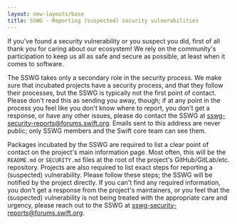 ```yaml
---
layout: new-layouts/base
title: SSWG - Reporting (suspected) security vulnerabilities
---
```


If you've found a security vulnerability or you suspect you did, first of all thank you for caring about our ecosystem! We rely on the community's participation to keep us all as safe and secure as possible, at least when it comes to software.

The SSWG takes only a secondary role in the security process. We make sure that incubated projects have a security process, and that they follow their processes, but the SSWG is typically not the first point of contact. Please don't read this as sending you away, though; if at any point in the process you feel like you don't know where to report, you don't get a response, or have any other issues, please do contact the SSWG at [sswg-security-reports@forums.swift.org](mailto:sswg-security-reports@forums.swift.org). Emails sent to this address are never public; only SSWG members and the Swift core team can see them.

Packages incubated by the SSWG are required to list a clear point of contact on the project's main information page. Most often, this will be the `README.md` or `SECURITY.md` files at the root of the project's GitHub/GitLab/etc. repository. Projects are also required to list exact steps for reporting a (suspected) vulnerability. Please follow these steps; the SSWG will be notified by the project directly. If you can't find any required information, you don't get a response from the project's maintainers, or you feel that the (suspected) vulnerability is not being treated with the appropriate care and urgency, please reach out to the SSWG at [sswg-security-reports@forums.swift.org](mailto:sswg-security-reports@forums.swift.org).
